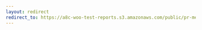 ```yaml
---
layout: redirect
redirect_to: https://a8c-woo-test-reports.s3.amazonaws.com/public/pr-merge/41539/e2e/index.html
---
```

